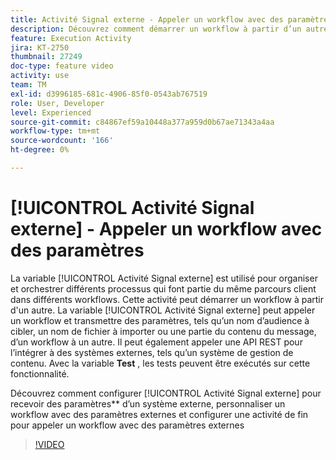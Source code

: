 ```yaml
---
title: Activité Signal externe - Appeler un workflow avec des paramètres
description: Découvrez comment démarrer un workflow à partir d’un autre pour prendre en charge des parcours client plus complexes, tout en étant en mesure de mieux surveiller les problèmes et de réagir.
feature: Execution Activity
jira: KT-2750
thumbnail: 27249
doc-type: feature video
activity: use
team: TM
exl-id: d3996185-681c-4906-85f0-0543ab767519
role: User, Developer
level: Experienced
source-git-commit: c84867ef59a10448a377a959d0b67ae71343a4aa
workflow-type: tm+mt
source-wordcount: '166'
ht-degree: 0%

---
```



# [!UICONTROL Activité Signal externe] - Appeler un workflow avec des paramètres

La variable [!UICONTROL Activité Signal externe] est utilisé pour organiser et orchestrer différents processus qui font partie du même parcours client dans différents workflows. Cette activité peut démarrer un workflow à partir d&#39;un autre. La variable [!UICONTROL Activité Signal externe] peut appeler un workflow et transmettre des paramètres, tels qu’un nom d’audience à cibler, un nom de fichier à importer ou une partie du contenu du message, d’un workflow à un autre. Il peut également appeler une API REST pour l’intégrer à des systèmes externes, tels qu’un système de gestion de contenu. Avec la variable **Test** , les tests peuvent être exécutés sur cette fonctionnalité.

Découvrez comment configurer [!UICONTROL Activité Signal externe] pour recevoir des paramètres** d’un système externe, personnaliser un workflow avec des paramètres externes et configurer une activité de fin pour appeler un workflow avec des paramètres externes

>[!VIDEO](https://video.tv.adobe.com/v/27249/?quality=12&learn=on)
